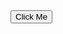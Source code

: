 <!DOCTYPE html>
<html lang="en">

<head>
    <meta charset="UTF-8">
    <meta name="viewport" content="width=device-width, initial-scale=1.0">
    <title>Document</title>
</head>

<body>
    <p style="font-size: xx-large;"></p>
    <button type="button" onclick="display()">Click Me</button>
    <script>
        function display() {
            console.log("ad")
            document.querySelector('p').innerText = "Hello World";
        }
    </script>
</body>

</html>
